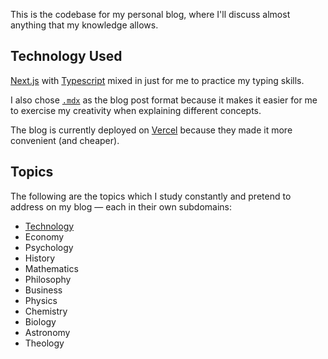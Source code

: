 This is the codebase for my personal blog, where I'll discuss almost anything that my knowledge allows.

## Technology Used

[Next.js](https://nextjs.org) with [Typescript](https://www.typescriptlang.org/) mixed in just for me to practice my typing skills.

I also chose [`.mdx`](https://mdxjs.com/) as the blog post format because it makes it easier for me to exercise my creativity when explaining different concepts.

The blog is currently deployed on [Vercel](https://vercel.com) because they made it more convenient (and cheaper).

## Topics

The following are the topics which I study constantly and pretend to address on my blog — each in their own subdomains:

- [Technology](https://tech.alvesmidia.com)
- Economy
- Psychology
- History
- Mathematics
- Philosophy
- Business
- Physics
- Chemistry
- Biology
- Astronomy
- Theology
